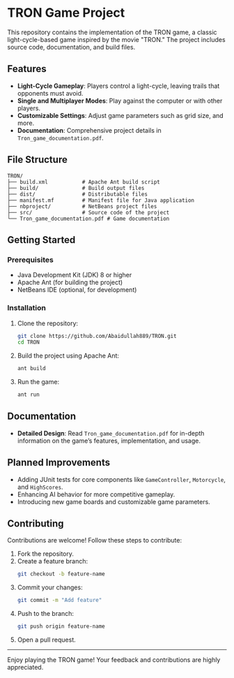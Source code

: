 
# TRON Game Project

This repository contains the implementation of the TRON game, a classic light-cycle-based game inspired by the movie "TRON." The project includes source code, documentation, and build files.

## Features

- **Light-Cycle Gameplay**: Players control a light-cycle, leaving trails that opponents must avoid.
- **Single and Multiplayer Modes**: Play against the computer or with other players.
- **Customizable Settings**: Adjust game parameters such as grid size, and more.
- **Documentation**: Comprehensive project details in `Tron_game_documentation.pdf`.

## File Structure

```
TRON/
├── build.xml           # Apache Ant build script
├── build/              # Build output files
├── dist/               # Distributable files
├── manifest.mf         # Manifest file for Java application
├── nbproject/          # NetBeans project files
├── src/                # Source code of the project
└── Tron_game_documentation.pdf # Game documentation
```

## Getting Started

### Prerequisites

- Java Development Kit (JDK) 8 or higher
- Apache Ant (for building the project)
- NetBeans IDE (optional, for development)

### Installation

1. Clone the repository:
   ```bash
   git clone https://github.com/Abaidullah889/TRON.git
   cd TRON
   ```

2. Build the project using Apache Ant:
   ```bash
   ant build
   ```

3. Run the game:
   ```bash
   ant run
   ```


## Documentation

- **Detailed Design**: Read `Tron_game_documentation.pdf` for in-depth information on the game’s features, implementation, and usage.

## Planned Improvements

- Adding JUnit tests for core components like `GameController`, `Motorcycle`, and `HighScores`.
- Enhancing AI behavior for more competitive gameplay.
- Introducing new game boards and customizable game parameters.

## Contributing

Contributions are welcome! Follow these steps to contribute:

1. Fork the repository.
2. Create a feature branch:
   ```bash
   git checkout -b feature-name
   ```
3. Commit your changes:
   ```bash
   git commit -m "Add feature"
   ```
4. Push to the branch:
   ```bash
   git push origin feature-name
   ```
5. Open a pull request.

---

Enjoy playing the TRON game! Your feedback and contributions are highly appreciated.
